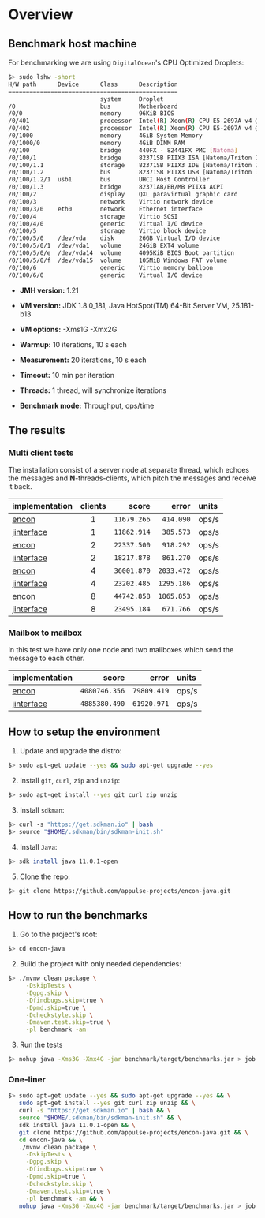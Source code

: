 # Overview

## Benchmark host machine

For benchmarking we are using `DigitalOcean`'s CPU Optimized Droplets:

```bash
$> sudo lshw -short
H/W path      Device      Class      Description
================================================
                          system     Droplet
/0                        bus        Motherboard
/0/0                      memory     96KiB BIOS
/0/401                    processor  Intel(R) Xeon(R) CPU E5-2697A v4 @ 2.60GHz
/0/402                    processor  Intel(R) Xeon(R) CPU E5-2697A v4 @ 2.60GHz
/0/1000                   memory     4GiB System Memory
/0/1000/0                 memory     4GiB DIMM RAM
/0/100                    bridge     440FX - 82441FX PMC [Natoma]
/0/100/1                  bridge     82371SB PIIX3 ISA [Natoma/Triton II]
/0/100/1.1                storage    82371SB PIIX3 IDE [Natoma/Triton II]
/0/100/1.2                bus        82371SB PIIX3 USB [Natoma/Triton II]
/0/100/1.2/1  usb1        bus        UHCI Host Controller
/0/100/1.3                bridge     82371AB/EB/MB PIIX4 ACPI
/0/100/2                  display    QXL paravirtual graphic card
/0/100/3                  network    Virtio network device
/0/100/3/0    eth0        network    Ethernet interface
/0/100/4                  storage    Virtio SCSI
/0/100/4/0                generic    Virtual I/O device
/0/100/5                  storage    Virtio block device
/0/100/5/0    /dev/vda    disk       26GB Virtual I/O device
/0/100/5/0/1  /dev/vda1   volume     24GiB EXT4 volume
/0/100/5/0/e  /dev/vda14  volume     4095KiB BIOS Boot partition
/0/100/5/0/f  /dev/vda15  volume     105MiB Windows FAT volume
/0/100/6                  generic    Virtio memory balloon
/0/100/6/0                generic    Virtual I/O device
```

* **JMH version:** 1.21

* **VM version:** JDK 1.8.0_181, Java HotSpot(TM) 64-Bit Server VM, 25.181-b13

* **VM options:** -Xms1G -Xmx2G

* **Warmup:** 10 iterations, 10 s each

* **Measurement:** 20 iterations, 10 s each

* **Timeout:** 10 min per iteration

* **Threads:** 1 thread, will synchronize iterations

* **Benchmark mode:** Throughput, ops/time

## The results

### Multi client tests

The installation consist of a server node at separate thread, which echoes the messages and **N**-threads-clients, which pitch the messages and receive it back.

| implementation                                                                                                                                                       | clients | score       | error       | units |
|:---------------------------------------------------------------------------------------------------------------------------------------------------------------------|:-------:|------------:|------------:|:------|
| [encon](https://github.com/appulse-projects/encon-java/blob/master/benchmark/src/main/java/io/appulse/encon/benchmark/Encon_Node2NodeBenchmarks.java#L130)           |       1 | `11679.266` |   `414.090` | ops/s |
| [jinterface](https://github.com/appulse-projects/encon-java/blob/master/benchmark/src/main/java/io/appulse/encon/benchmark/JInterface_Node2NodeBenchmarks.java#L109) |       1 | `11862.914` |   `385.573` | ops/s |
| [encon](https://github.com/appulse-projects/encon-java/blob/master/benchmark/src/main/java/io/appulse/encon/benchmark/Encon_Node2NodeBenchmarks.java#L138)           |       2 | `22337.500` |   `918.292` | ops/s |
| [jinterface](https://github.com/appulse-projects/encon-java/blob/master/benchmark/src/main/java/io/appulse/encon/benchmark/JInterface_Node2NodeBenchmarks.java#L117) |       2 | `18217.878` |   `861.270` | ops/s |
| [encon](https://github.com/appulse-projects/encon-java/blob/master/benchmark/src/main/java/io/appulse/encon/benchmark/Encon_Node2NodeBenchmarks.java#L146)           |       4 | `36001.870` |  `2033.472` | ops/s |
| [jinterface](https://github.com/appulse-projects/encon-java/blob/master/benchmark/src/main/java/io/appulse/encon/benchmark/JInterface_Node2NodeBenchmarks.java#L125) |       4 | `23202.485` |  `1295.186` | ops/s |
| [encon](https://github.com/appulse-projects/encon-java/blob/master/benchmark/src/main/java/io/appulse/encon/benchmark/Encon_Node2NodeBenchmarks.java#L154)           |       8 | `44742.858` |  `1865.853` | ops/s |
| [jinterface](https://github.com/appulse-projects/encon-java/blob/master/benchmark/src/main/java/io/appulse/encon/benchmark/JInterface_Node2NodeBenchmarks.java#L133) |       8 | `23495.184` |   `671.766` | ops/s |

### Mailbox to mailbox

In this test we have only one node and two mailboxes which send the message to each other.

| implementation                                                                                                                                                   | score         | error       | units |
|:-----------------------------------------------------------------------------------------------------------------------------------------------------------------|--------------:|------------:|:------|
| [encon](https://github.com/appulse-projects/encon-java/blob/master/benchmark/src/main/java/io/appulse/encon/benchmark/Encon_SimpleBenchmarks.java#L57)           | `4080746.356` | `79809.419` | ops/s |
| [jinterface](https://github.com/appulse-projects/encon-java/blob/master/benchmark/src/main/java/io/appulse/encon/benchmark/JInterface_SimpleBenchmarks.java#L51) | `4885380.490` | `61920.971` | ops/s |


## How to setup the environment

1. Update and upgrade the distro:

```bash
$> sudo apt-get update --yes && sudo apt-get upgrade --yes
```

2. Install `git`, `curl`, `zip` and `unzip`:

```bash
$> sudo apt-get install --yes git curl zip unzip
```

3. Install `sdkman`:

```bash
$> curl -s "https://get.sdkman.io" | bash
$> source "$HOME/.sdkman/bin/sdkman-init.sh"
```

4. Install `Java`:

```bash
$> sdk install java 11.0.1-open
```

5. Clone the repo:

```bash
$> git clone https://github.com/appulse-projects/encon-java.git
```

## How to run the benchmarks

1. Go to the project's root:

```bash
$> cd encon-java
```

2. Build the project with only needed dependencies:

```bash
$> ./mvnw clean package \
     -DskipTests \
     -Dgpg.skip \
     -Dfindbugs.skip=true \
     -Dpmd.skip=true \
     -Dcheckstyle.skip \
     -Dmaven.test.skip=true \
     -pl benchmark -am
```

3. Run the tests

```bash
$> nohup java -Xms3G -Xmx4G -jar benchmark/target/benchmarks.jar > job.logs 2>&1 &
```

### One-liner

```bash
$> sudo apt-get update --yes && sudo apt-get upgrade --yes && \
   sudo apt-get install --yes git curl zip unzip && \
   curl -s "https://get.sdkman.io" | bash && \
   source "$HOME/.sdkman/bin/sdkman-init.sh" && \
   sdk install java 11.0.1-open && \
   git clone https://github.com/appulse-projects/encon-java.git && \
   cd encon-java && \
   ./mvnw clean package \
     -DskipTests \
     -Dgpg.skip \
     -Dfindbugs.skip=true \
     -Dpmd.skip=true \
     -Dcheckstyle.skip \
     -Dmaven.test.skip=true \
     -pl benchmark -am && \
   nohup java -Xms3G -Xmx4G -jar benchmark/target/benchmarks.jar > job.logs 2>&1 &
```
